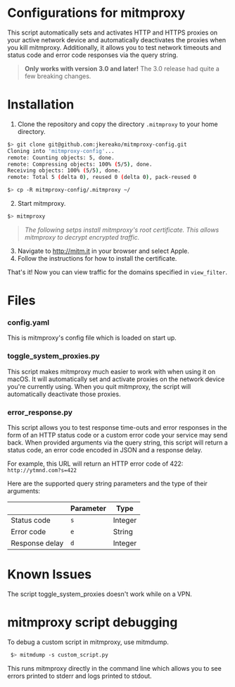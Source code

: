# Configurations for mitmproxy
This script automatically sets and activates HTTP and HTTPS proxies on your
active network device and automatically deactivates the proxies when you kill
mitmproxy. Additionally, it allows you to test network timeouts and status code
and error code responses via the query string.

> **Only works with version 3.0 and later!** The 3.0 release had quite a few
> breaking changes.

# Installation
1. Clone the repository and copy the directory `.mitmproxy` to your home 
directory.

```sh
$> git clone git@github.com:jkereako/mitmproxy-config.git
Cloning into 'mitmproxy-config'...
remote: Counting objects: 5, done.
remote: Compressing objects: 100% (5/5), done.
Receiving objects: 100% (5/5), done.
remote: Total 5 (delta 0), reused 0 (delta 0), pack-reused 0

$> cp -R mitmproxy-config/.mitmproxy ~/
```

2. Start mitmproxy.

```sh
$> mitmproxy
```

> *The following setps install mitmproxy's root certificate. This 
> allows mitmproxy to decrypt encrypted traffic.*

3. Navigate to http://mitm.it in your browser and select Apple.
4. Follow the instructions for how to install the certificate.

That's it! Now you can view traffic for the domains specified in `view_filter`.

# Files
### config.yaml
This is mitmproxy's config file which is loaded on start up.

### toggle_system_proxies.py
This script makes mitmproxy much easier to work with when using it on macOS. It
will automatically set and activate proxies on the network device you're
currently using. When you quit mitmproxy, the script will automatically
deactivate those proxies.

### error_response.py
This script allows you to test response time-outs and error responses in the
form of an HTTP status code or a custom error code your service may send back.
When provided arguments via the query string, this script will return a status
code, an error code encoded in JSON and a response delay.

For example, this URL will return an HTTP error code of 422: `http://ytmnd.com?s=422`

Here are the supported query string parameters and the type of their arguments:

|          |  Parameter  |  Type     |
|-----------------|------|-----------|
| Status code     | `s`  |  Integer  |
| Error code      | `e`  |  String   |
| Response delay  | `d`  |  Integer  |

# Known Issues
The script toggle_system_proxies doesn't work while on a VPN.

# mitmproxy script debugging
To debug a custom script in mitmproxy, use mitmdump.

```sh
 $> mitmdump -s custom_script.py
```

This runs mitmproxy directly in the command line which allows you to see errors
printed to stderr and logs printed to stdout.